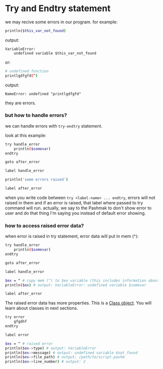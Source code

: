 # Try and Endtry statement

we may recive some errors in our program. for example:

```bash
println($this_var_not_found)
```

output:

```
VariableError:
    undefined variable $this_var_not_found
```

or:

```bash
# undefined function
printlgdfgfd(^)
```

output:

```
NameError: undefined "printlgdfgfd"
```

they are errors.

### but how to handle errors?

we can handle errors with `try-endtry` statement.

look at this example:

```bash
try handle_error
    println($somevar)
endtry

goto after_error

label handle_error

println('some errors raised')

label after_error
```

when you write code between `try <label-name> ... endtry`, errors will not raised in them and if an error is raised, that label where passed to try command will run.
actually, we say to the Pashmak to don't show error to user and do that thing I'm saying you instead of default error showing.

### how to access raised error data?

when error is raised in try statement, error data will put in mem (^):

```bash
try handle_error
    println($somevar)
endtry

goto after_error

label handle_error

$ex = ^ # copy mem (^) to $ex variable (this includes information about raised error)
println($ex) # output: VariableError: undefined variable $somevar

label after_error
```

The raised error data has more properties. This is a [Class object](#classes). You will learn about classes in next sections.

```bash
try error
    gfgdhf
endtry

label error

$ex = ^ # raised error
println($ex->type) # output: VariableError
println($ex->message) # output: undefined variable $not_found
println($ex->file_path) # output: /path/to/script.pashm
println($ex->line_number) # output: 2
```
